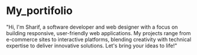 # My_portifolio
"Hi, I'm Sharif, a software developer and web designer with a focus on building responsive, user-friendly web applications. My projects range from e-commerce sites to interactive platforms, blending creativity with technical expertise to deliver innovative solutions. Let's bring your ideas to life!"
